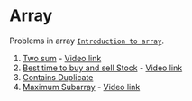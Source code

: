 # Array

Problems in array [`Introduction to array`]().


1. [Two sum](./Twosum.md) - [Video link]()
2. [Best time to buy and sell Stock](./besttimetobuyandsell.md) - [Video link]()
3. [Contains Duplicate](./containsduplicate.md)
4. [Maximum Subarray](./MaximumSubarray.md) - [Video link](https://www.youtube.com/watch?v=Id_hZTV7_IA)
